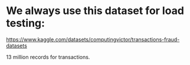 # We always use this dataset for load testing:

https://www.kaggle.com/datasets/computingvictor/transactions-fraud-datasets

13 million records for transactions.